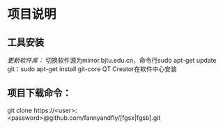 项目说明
===

工具安装
---
*更新软件库：* 切换软件源为mirror.bjtu.edu.cn，命令行sudo apt-get update
git：sudo apt-get install git-core
QT Creator在软件中心安装

项目下载命令：
---
git clone https://&lt;user&gt;:&lt;password&gt;@github.com/fannyandfly/[fgsx|fgsb].git

